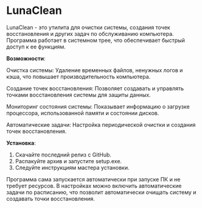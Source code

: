# LunaClean

LunaClean - это утилита для очистки системы, создания точек восстановления и других задач по обслуживанию компьютера. Программа работает в системном трее, что обеспечивает быстрый доступ к ее функциям.

**Возможности**:


Очистка системы: Удаление временных файлов, ненужных логов и кэша, что повышает производительность компьютера.

Создание точек восстановления: Позволяет создавать и управлять точками восстановления системы для защиты данных.

Мониторинг состояния системы: Показывает информацию о загрузке процессора, использованной памяти и состоянии дисков.

Автоматические задачи: Настройка периодической очистки и создания точек восстановления.


**Установка**:

1. Скачайте последний релиз с GitHub.
2. Распакуйте архив и запустите setup.exe.
3. Следуйте инструкциям мастера установки.

Программа сама запускается автоматически при запуске ПК и не требует ресурсов.
В настройках можно включить автоматические задачи по расписанию, что позволит автоматически очищать систему и создавать точки восстановления.
